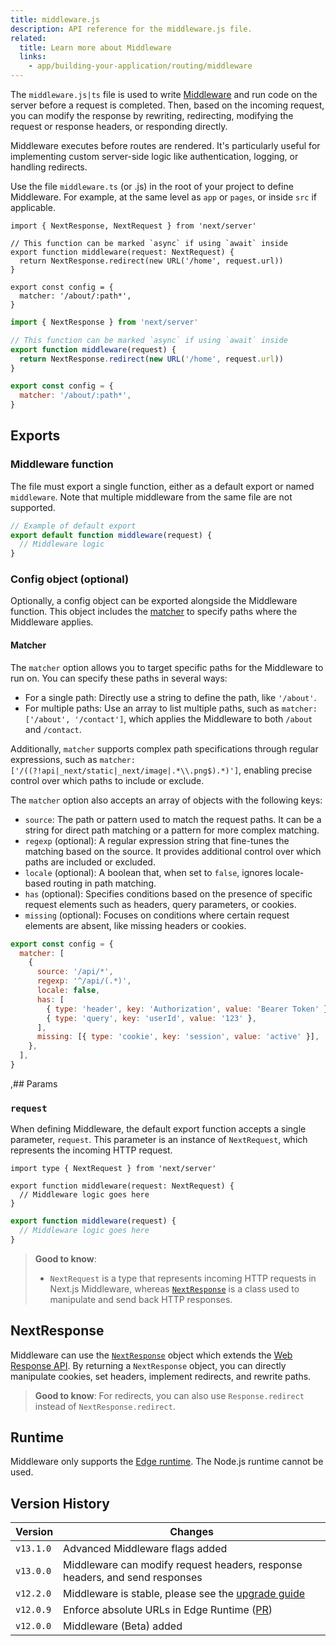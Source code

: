 ```yaml
---
title: middleware.js
description: API reference for the middleware.js file.
related:
  title: Learn more about Middleware
  links:
    - app/building-your-application/routing/middleware
---
```


The `middleware.js|ts` file is used to write [Middleware](/docs/app/building-your-application/routing/middleware) and run code on the server before a request is completed. Then, based on the incoming request, you can modify the response by rewriting, redirecting, modifying the request or response headers, or responding directly.

Middleware executes before routes are rendered. It's particularly useful for implementing custom server-side logic like authentication, logging, or handling redirects.

Use the file `middleware.ts` (or .js) in the root of your project to define Middleware. For example, at the same level as `app` or `pages`, or inside `src` if applicable.

```tsx filename="middleware.ts" switcher
import { NextResponse, NextRequest } from 'next/server'

// This function can be marked `async` if using `await` inside
export function middleware(request: NextRequest) {
  return NextResponse.redirect(new URL('/home', request.url))
}

export const config = {
  matcher: '/about/:path*',
}
```

```js filename="middleware.js" switcher
import { NextResponse } from 'next/server'

// This function can be marked `async` if using `await` inside
export function middleware(request) {
  return NextResponse.redirect(new URL('/home', request.url))
}

export const config = {
  matcher: '/about/:path*',
}
```

## Exports

### Middleware function

The file must export a single function, either as a default export or named `middleware`. Note that multiple middleware from the same file are not supported.

```js filename="middleware.js"
// Example of default export
export default function middleware(request) {
  // Middleware logic
}
```

### Config object (optional)

Optionally, a config object can be exported alongside the Middleware function. This object includes the [matcher](#matcher) to specify paths where the Middleware applies.

#### Matcher

The `matcher` option allows you to target specific paths for the Middleware to run on. You can specify these paths in several ways:

- For a single path: Directly use a string to define the path, like `'/about'`.
- For multiple paths: Use an array to list multiple paths, such as `matcher: ['/about', '/contact']`, which applies the Middleware to both `/about` and `/contact`.

Additionally, `matcher` supports complex path specifications through regular expressions, such as `matcher: ['/((?!api|_next/static|_next/image|.*\\.png$).*)']`, enabling precise control over which paths to include or exclude.

The `matcher` option also accepts an array of objects with the following keys:

- `source`: The path or pattern used to match the request paths. It can be a string for direct path matching or a pattern for more complex matching.
- `regexp` (optional): A regular expression string that fine-tunes the matching based on the source. It provides additional control over which paths are included or excluded.
- `locale` (optional): A boolean that, when set to `false`, ignores locale-based routing in path matching.
- `has` (optional): Specifies conditions based on the presence of specific request elements such as headers, query parameters, or cookies.
- `missing` (optional): Focuses on conditions where certain request elements are absent, like missing headers or cookies.

```js filename="middleware.js"
export const config = {
  matcher: [
    {
      source: '/api/*',
      regexp: '^/api/(.*)',
      locale: false,
      has: [
        { type: 'header', key: 'Authorization', value: 'Bearer Token' },
        { type: 'query', key: 'userId', value: '123' },
      ],
      missing: [{ type: 'cookie', key: 'session', value: 'active' }],
    },
  ],
}
```

,## Params

### `request`

When defining Middleware, the default export function accepts a single parameter, `request`. This parameter is an instance of `NextRequest`, which represents the incoming HTTP request.

```tsx filename="middleware.ts" switcher
import type { NextRequest } from 'next/server'

export function middleware(request: NextRequest) {
  // Middleware logic goes here
}
```

```js filename="middleware.js" switcher
export function middleware(request) {
  // Middleware logic goes here
}
```

> **Good to know**:
>
> - `NextRequest` is a type that represents incoming HTTP requests in Next.js Middleware, whereas [`NextResponse`](#nextresponse) is a class used to manipulate and send back HTTP responses.

## NextResponse

Middleware can use the [`NextResponse`](/docs/app/building-your-application/routing/middleware#nextresponse) object which extends the [Web Response API](https://developer.mozilla.org/en-US/docs/Web/API/Response). By returning a `NextResponse` object, you can directly manipulate cookies, set headers, implement redirects, and rewrite paths.

> **Good to know**: For redirects, you can also use `Response.redirect` instead of `NextResponse.redirect`.

## Runtime

Middleware only supports the [Edge runtime](/docs/app/building-your-application/rendering/edge-and-nodejs-runtimes). The Node.js runtime cannot be used.

## Version History

| Version   | Changes                                                                                       |
| --------- | --------------------------------------------------------------------------------------------- |
| `v13.1.0` | Advanced Middleware flags added                                                               |
| `v13.0.0` | Middleware can modify request headers, response headers, and send responses                   |
| `v12.2.0` | Middleware is stable, please see the [upgrade guide](/docs/messages/middleware-upgrade-guide) |
| `v12.0.9` | Enforce absolute URLs in Edge Runtime ([PR](https://github.com/vercel/next.js/pull/33410))    |
| `v12.0.0` | Middleware (Beta) added                                                                       |
